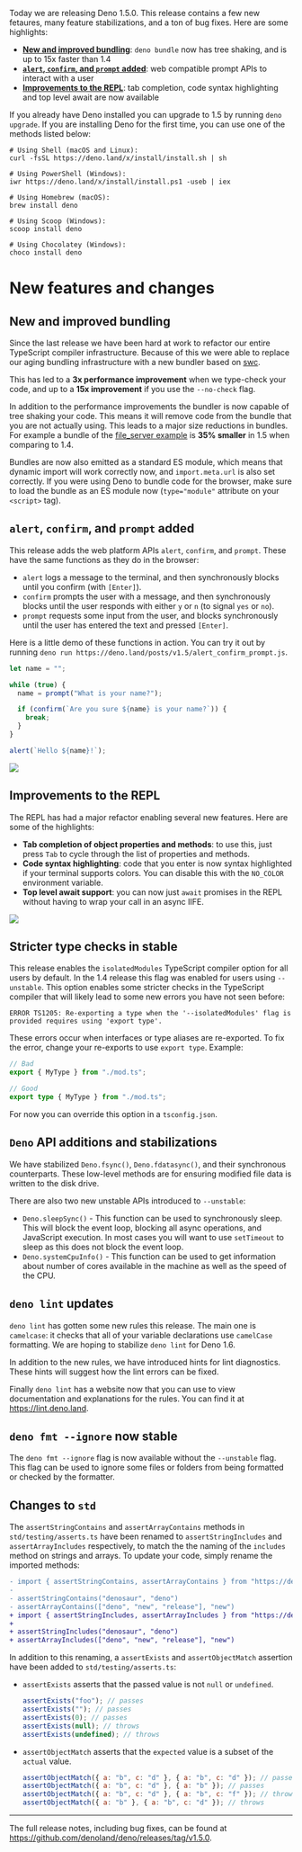 Today we are releasing Deno 1.5.0. This release contains a few new fetaures,
many feature stabilizations, and a ton of bug fixes. Here are some highlights:

- [**New and improved bundling**](#new-and-improved-bundling): `deno bundle` now
  has tree shaking, and is up to 15x faster than 1.4
- [**`alert`, `confirm`, and `prompt` added**](#codealertcode-codeconfirmcode-and-codepromptcode-added):
  web compatible prompt APIs to interact with a user
- [**Improvements to the REPL**](#improvements-to-the-repl): tab completion,
  code syntax highlighting and top level await are now available

If you already have Deno installed you can upgrade to 1.5 by running
`deno upgrade`. If you are installing Deno for the first time, you can use one
of the methods listed below:

```shell
# Using Shell (macOS and Linux):
curl -fsSL https://deno.land/x/install/install.sh | sh

# Using PowerShell (Windows):
iwr https://deno.land/x/install/install.ps1 -useb | iex

# Using Homebrew (macOS):
brew install deno

# Using Scoop (Windows):
scoop install deno

# Using Chocolatey (Windows):
choco install deno
```

# New features and changes

## New and improved bundling

Since the last release we have been hard at work to refactor our entire
TypeScript compiler infrastructure. Because of this we were able to replace our
aging bundling infrastructure with a new bundler based on
[swc](https://swc.rs/).

This has led to a **3x performance improvement** when we type-check your code,
and up to a **15x improvement** if you use the `--no-check` flag.

In addition to the performance improvements the bundler is now capable of tree
shaking your code. This means it will remove code from the bundle that you are
not actually using. This leads to a major size reductions in bundles. For
example a bundle of the
[file_server example](https://deno.land/std/http/file_server.ts) is **35%
smaller** in 1.5 when comparing to 1.4.

Bundles are now also emitted as a standard ES module, which means that dynamic
import will work correctly now, and `import.meta.url` is also set correctly. If
you were using Deno to bundle code for the browser, make sure to load the bundle
as an ES module now (`type="module"` attribute on your `<script>` tag).

## `alert`, `confirm`, and `prompt` added

This release adds the web platform APIs `alert`, `confirm`, and `prompt`. These
have the same functions as they do in the browser:

- `alert` logs a message to the terminal, and then synchronously blocks until
  you confirm (with `[Enter]`).
- `confirm` prompts the user with a message, and then synchronously blocks until
  the user responds with either `y` or `n` (to signal `yes` or `no`).
- `prompt` requests some input from the user, and blocks synchronously until the
  user has entered the text and pressed `[Enter]`.

Here is a little demo of these functions in action. You can try it out by
running `deno run https://deno.land/posts/v1.5/alert_confirm_prompt.js`.

```js
let name = "";

while (true) {
  name = prompt("What is your name?");

  if (confirm(`Are you sure ${name} is your name?`)) {
    break;
  }
}

alert(`Hello ${name}!`);
```

<img src="/posts/v1.5/alert_confirm_prompt.gif">

## Improvements to the REPL

The REPL has had a major refactor enabling several new features. Here are some
of the highlights:

- **Tab completion of object properties and methods**: to use this, just press
  `Tab` to cycle through the list of properties and methods.
- **Code syntax highlighting**: code that you enter is now syntax highlighted if
  your terminal supports colors. You can disable this with the `NO_COLOR`
  environment variable.
- **Top level await support**: you can now just `await` promises in the REPL
  without having to wrap your call in an async IIFE.

<img src="/posts/v1.5/repl.gif">

## Stricter type checks in stable

This release enables the `isolatedModules` TypeScript compiler option for all
users by default. In the 1.4 release this flag was enabled for users using
`--unstable`. This option enables some stricter checks in the TypeScript
compiler that will likely lead to some new errors you have not seen before:

```
ERROR TS1205: Re-exporting a type when the '--isolatedModules' flag is provided requires using 'export type'.
```

These errors occur when interfaces or type aliases are re-exported. To fix the
error, change your re-exports to use `export type`. Example:

```ts
// Bad
export { MyType } from "./mod.ts";

// Good
export type { MyType } from "./mod.ts";
```

For now you can override this option in a `tsconfig.json`.

## `Deno` API additions and stabilizations

We have stabilized `Deno.fsync()`, `Deno.fdatasync()`, and their synchronous
counterparts. These low-level methods are for ensuring modified file data is
written to the disk drive.

There are also two new unstable APIs introduced to `--unstable`:

- `Deno.sleepSync()` - This function can be used to synchronously sleep. This
  will block the event loop, blocking all async operations, and JavaScript
  execution. In most cases you will want to use `setTimeout` to sleep as this
  does not block the event loop.
- `Deno.systemCpuInfo()` - This function can be used to get information about
  number of cores available in the machine as well as the speed of the CPU.

## `deno lint` updates

`deno lint` has gotten some new rules this release. The main one is `camelcase`:
it checks that all of your variable declarations use `camelCase` formatting. We
are hoping to stabilize `deno lint` for Deno 1.6.

In addition to the new rules, we have introduced hints for lint diagnostics.
These hints will suggest how the lint errors can be fixed.

Finally `deno lint` has a website now that you can use to view documentation and
explanations for the rules. You can find it at https://lint.deno.land.

## `deno fmt --ignore` now stable

The `deno fmt --ignore` flag is now available without the `--unstable` flag.
This flag can be used to ignore some files or folders from being formatted or
checked by the formatter.

## Changes to `std`

The `assertStringContains` and `assertArrayContains` methods in
`std/testing/asserts.ts` have been renamed to `assertStringIncludes` and
`assertArrayIncludes` respectively, to match the the naming of the `includes`
method on strings and arrays. To update your code, simply rename the imported
methods:

```diff
- import { assertStringContains, assertArrayContains } from "https://deno.land/std@0.74.0/testing/asserts.ts";
-
- assertStringContains("denosaur", "deno")
- assertArrayContains(["deno", "new", "release"], "new")
+ import { assertStringIncludes, assertArrayIncludes } from "https://deno.land/std@0.75.0/testing/asserts.ts";
+
+ assertStringIncludes("denosaur", "deno")
+ assertArrayIncludes(["deno", "new", "release"], "new")
```

In addition to this renaming, a `assertExists` and `assertObjectMatch` assertion
have been added to `std/testing/asserts.ts`:

- `assertExists` asserts that the passed value is not `null` or `undefined`.
  ```js
  assertExists("foo"); // passes
  assertExists(""); // passes
  assertExists(0); // passes
  assertExists(null); // throws
  assertExists(undefined); // throws
  ```
- `assertObjectMatch` asserts that the `expected` value is a subset of the
  `actual` value.
  ```js
  assertObjectMatch({ a: "b", c: "d" }, { a: "b", c: "d" }); // passes
  assertObjectMatch({ a: "b", c: "d" }, { a: "b" }); // passes
  assertObjectMatch({ a: "b", c: "d" }, { a: "b", c: "f" }); // throws
  assertObjectMatch({ a: "b" }, { a: "b", c: "d" }); // throws
  ```

---

The full release notes, including bug fixes, can be found at
https://github.com/denoland/deno/releases/tag/v1.5.0.

